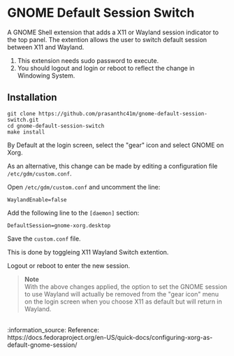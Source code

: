 # GNOME Default Session Switch
A GNOME Shell extension that adds a X11 or Wayland session indicator to the top panel. The extention allows the user to switch default session between X11 and Wayland.

1. This extension needs sudo password to execute.
2. You should logout and login or reboot to reflect the change in Windowing System.

## Installation

```
git clone https://github.com/prasanthc41m/gnome-default-session-switch.git
cd gnome-default-session-switch
make install
```

By Default at the login screen, select the "gear" icon and select GNOME on Xorg.

As an alternative, this change can be made by editing a configuration file ```/etc/gdm/custom.conf```.

  Open ```/etc/gdm/custom.conf``` and uncomment the line:

  ```WaylandEnable=false```

  Add the following line to the ```[daemon]``` section:

  ```DefaultSession=gnome-xorg.desktop```

   Save the ```custom.conf``` file.

   This is done by toggleing X11 Wayland Switch extention.

   Logout or reboot to enter the new session.

> **Note**<br>
With the above changes applied, the option to set the GNOME session to use Wayland will actually be removed from the "gear icon" menu on the login screen when you choose X11 as default but will return in Wayland.
<br>
:information_source: Reference:<br>
https://docs.fedoraproject.org/en-US/quick-docs/configuring-xorg-as-default-gnome-session/
